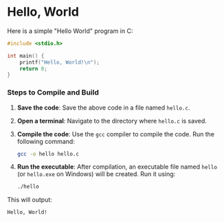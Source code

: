 # Hello, World

Here is a simple "Hello World" program in C:

```c
#include <stdio.h>

int main() {
    printf("Hello, World!\n");
    return 0;
}
```

### Steps to Compile and Build

1. **Save the code**: Save the above code in a file named `hello.c`.

2. **Open a terminal**: Navigate to the directory where `hello.c` is saved.

3. **Compile the code**: Use the `gcc` compiler to compile the code. Run the following command:
   ```sh
   gcc -o hello hello.c
   ```

4. **Run the executable**: After compilation, an executable file named `hello` (or `hello.exe` on Windows) will be created. Run it using:
   ```sh
   ./hello
   ```

This will output:
```
Hello, World!
```